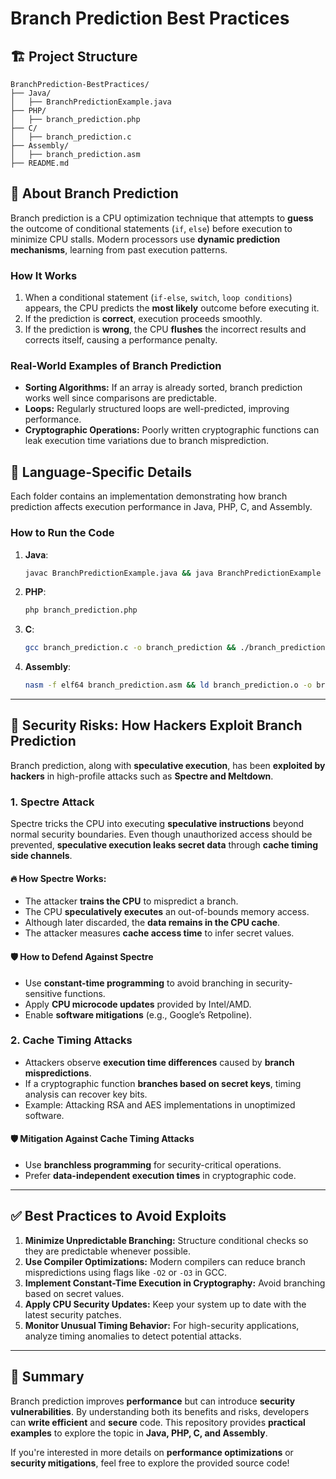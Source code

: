 # Branch Prediction Best Practices

## 🏗️ Project Structure

```
BranchPrediction-BestPractices/
├── Java/
│   ├── BranchPredictionExample.java
├── PHP/
│   ├── branch_prediction.php
├── C/
│   ├── branch_prediction.c
├── Assembly/
│   ├── branch_prediction.asm
├── README.md
```

## 📌 About Branch Prediction

Branch prediction is a CPU optimization technique that attempts to **guess** the outcome of conditional statements (`if`, `else`) before execution to minimize CPU stalls. Modern processors use **dynamic prediction mechanisms**, learning from past execution patterns.

### **How It Works**

1. When a conditional statement (`if-else`, `switch`, `loop conditions`) appears, the CPU predicts the **most likely** outcome before executing it.
2. If the prediction is **correct**, execution proceeds smoothly.
3. If the prediction is **wrong**, the CPU **flushes** the incorrect results and corrects itself, causing a performance penalty.

### **Real-World Examples of Branch Prediction**

- **Sorting Algorithms:** If an array is already sorted, branch prediction works well since comparisons are predictable.
- **Loops:** Regularly structured loops are well-predicted, improving performance.
- **Cryptographic Operations:** Poorly written cryptographic functions can leak execution time variations due to branch misprediction.

## 📂 Language-Specific Details

Each folder contains an implementation demonstrating how branch prediction affects execution performance in Java, PHP, C, and Assembly.

### **How to Run the Code**

1. **Java**:  
   ```sh
   javac BranchPredictionExample.java && java BranchPredictionExample
   ```
2. **PHP**:  
   ```sh
   php branch_prediction.php
   ```
3. **C**:  
   ```sh
   gcc branch_prediction.c -o branch_prediction && ./branch_prediction
   ```
4. **Assembly**:  
   ```sh
   nasm -f elf64 branch_prediction.asm && ld branch_prediction.o -o branch_prediction && ./branch_prediction
   ```

---

## 🚨 Security Risks: How Hackers Exploit Branch Prediction

Branch prediction, along with **speculative execution**, has been **exploited by hackers** in high-profile attacks such as **Spectre and Meltdown**.

### **1. Spectre Attack**

Spectre tricks the CPU into executing **speculative instructions** beyond normal security boundaries. Even though unauthorized access should be prevented, **speculative execution leaks secret data** through **cache timing side channels**.

#### 🔥 **How Spectre Works:**
- The attacker **trains the CPU** to mispredict a branch.
- The CPU **speculatively executes** an out-of-bounds memory access.
- Although later discarded, the **data remains in the CPU cache**.
- The attacker measures **cache access time** to infer secret values.

#### 🛡️ **How to Defend Against Spectre**
- Use **constant-time programming** to avoid branching in security-sensitive functions.
- Apply **CPU microcode updates** provided by Intel/AMD.
- Enable **software mitigations** (e.g., Google’s Retpoline).

### **2. Cache Timing Attacks**

- Attackers observe **execution time differences** caused by **branch mispredictions**.
- If a cryptographic function **branches based on secret keys**, timing analysis can recover key bits.
- Example: Attacking RSA and AES implementations in unoptimized software.

#### 🛡️ **Mitigation Against Cache Timing Attacks**
- Use **branchless programming** for security-critical operations.
- Prefer **data-independent execution times** in cryptographic code.

---

## ✅ Best Practices to Avoid Exploits

1. **Minimize Unpredictable Branching:** Structure conditional checks so they are predictable whenever possible.
2. **Use Compiler Optimizations:** Modern compilers can reduce branch mispredictions using flags like `-O2` or `-O3` in GCC.
3. **Implement Constant-Time Execution in Cryptography:** Avoid branching based on secret values.
4. **Apply CPU Security Updates:** Keep your system up to date with the latest security patches.
5. **Monitor Unusual Timing Behavior:** For high-security applications, analyze timing anomalies to detect potential attacks.

---

## 🚀 Summary

Branch prediction improves **performance** but can introduce **security vulnerabilities**. By understanding both its benefits and risks, developers can **write efficient** and **secure** code. This repository provides **practical examples** to explore the topic in **Java, PHP, C, and Assembly**.

If you're interested in more details on **performance optimizations** or **security mitigations**, feel free to explore the provided source code!

